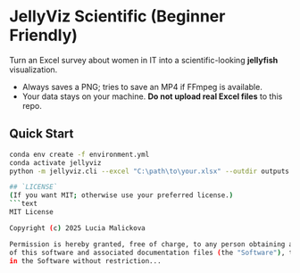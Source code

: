 # JellyViz Scientific (Beginner Friendly)

Turn an Excel survey about women in IT into a scientific-looking **jellyfish** visualization.
- Always saves a PNG; tries to save an MP4 if FFmpeg is available.
- Your data stays on your machine. **Do not upload real Excel files** to this repo.

## Quick Start
```bash
conda env create -f environment.yml
conda activate jellyviz
python -m jellyviz.cli --excel "C:\path\to\your.xlsx" --outdir outputs

## `LICENSE`
(If you want MIT; otherwise use your preferred license.)
```text
MIT License

Copyright (c) 2025 Lucia Malickova

Permission is hereby granted, free of charge, to any person obtaining a copy
of this software and associated documentation files (the "Software"), to deal
in the Software without restriction...
